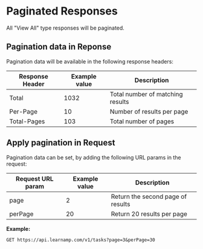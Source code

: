 # Paginated Responses

All "View All" type responses will be paginated.

## Pagination data in Reponse

Pagination data will be available in the following response headers:

Response Header | Example value | Description
--------- | ------- | -----------
Total | 1032 | Total number of matching results
Per-Page | 10 | Number of results per page
Total-Pages | 103 | Total number of pages

## Apply pagination in Request

Pagination data can be set, by adding the following URL params in the request:

Request URL param | Example value | Description
--------- | ------- | -----------
page | 2 | Return the second page of results
perPage | 20 | Return 20 results per page


**Example:**

`GET https://api.learnamp.com/v1/tasks?page=3&perPage=30`
</aside>